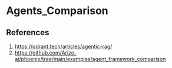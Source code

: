 # Agents_Comparison

## References
1. https://qdrant.tech/articles/agentic-rag/
2. https://github.com/Arize-ai/phoenix/tree/main/examples/agent_framework_comparison
